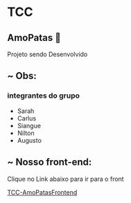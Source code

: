 # TCC 
## AmoPatas 🐶
<p>Projeto sendo Desenvolvido</p>

## ~ Obs: 
### integrantes do grupo
<ul>
    <li>Sarah</li>
    <li>Carlus</li>
    <li>Siangue</li>
    <li>Nilton</li>
    <li>Augusto</li>
</ul>

## ~ Nosso front-end: 

<p>
    Clique no Link abaixo para ir para o front
</p>

<a href="https://github.com/Auugust0-Carnaval/TCC-AmoPatasFrontend.git">
    TCC-AmoPatasFrontend
</a>